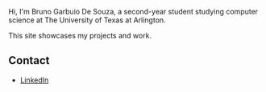 
Hi, I'm Bruno Garbuio De Souza, a second-year student studying computer science at The University of Texas at Arlington. 

This site showcases my projects and work.  

## Contact  
- [LinkedIn](https://www.linkedin.com/in/bruno-garbuio-de-souza/)  
